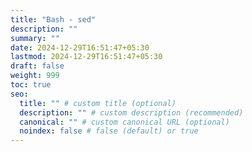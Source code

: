 ```yaml
---
title: "Bash - sed"
description: ""
summary: ""
date: 2024-12-29T16:51:47+05:30
lastmod: 2024-12-29T16:51:47+05:30
draft: false
weight: 999
toc: true
seo:
  title: "" # custom title (optional)
  description: "" # custom description (recommended)
  canonical: "" # custom canonical URL (optional)
  noindex: false # false (default) or true
---
```



